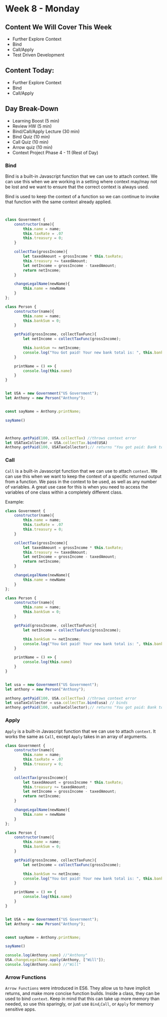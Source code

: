 # Week 8 - Monday

## Content We Will Cover This Week

- Further Explore Context
- Bind
- Call/Apply
- Test Driven Development


## Content Today:

- Further Explore Context
- Bind
- Call/Apply

## Day Break-Down

- Learning Boost (5 min)
- Review HW (5 min)
- Bind/Call/Apply Lecture (30 min)
- Bind Quiz (10 min)
- Call Quiz (10 min)
- Arrow quiz (10 min)
- Context Project Phase 4 - 11 (Rest of Day)


### Bind

Bind is a built-in Javascript function that we can use to attach context.
We can use this when we are working in a setting where context may/may not be lost and we want to ensure that the correct context is always used.

Bind is used to keep the context of a function so we can continue to invoke that function with the same context already applied.

```js


class Government {
    constructor(name){
        this.name = name;
        this.taxRate = .07
        this.treasury = 0;
    }

    collectTax(grossIncome){
        let taxedAmount = grossIncome * this.taxRate;
        this.treasury += taxedAmount;
        let netIncome = grossIncome - taxedAmount;
        return netIncome;
    }

    changeLegalName(newName){
        this.name = newName
    }
};

class Person {
    constructor(name){
        this.name = name;
        this.bankSum = 0;
    }

    getPaid(grossIncome, collectTaxFunc){
        let netIncome = collectTaxFunc(grossIncome);

        this.bankSum += netIncome;
        console.log("You Got paid! Your new bank total is: ", this.bankSum );
    }

    printName = () => {
        console.log(this.name)
    }
}


let USA = new Government("US Government");
let Anthony = new Person("Anthony");


const sayName = Anthony.printName;

sayName()



Anthony.getPaid(100, USA.collectTax) //throws context error
let USATaxCollector = USA.collectTax.bind(USA)
Anthony.getPaid(100, USATaxCollector);// returns "You got paid: Bank total is: 93"


```


### Call

`Call` is a built-in Javascript function that we can use to attach `context`.
We can use this when we want to keep the context of a specific returned output from a function. We pass in the context to be used, as well as any number of variables. A great use case for this is when you need to access the variables of one class within a completely different class.


Example:

```js
class Government {
    constructor(name){
        this.name = name;
        this.taxRate = .07
        this.treasury = 0;
    }

    collectTax(grossIncome){
        let taxedAmount = grossIncome * this.taxRate;
        this.treasury += taxedAmount;
        let netIncome = grossIncome - taxedAmount;
        return netIncome;
    }

    changeLegalName(newName){
        this.name = newName
    }
};

class Person {
    constructor(name){
        this.name = name;
        this.bankSum = 0;
    }

    getPaid(grossIncome, collectTaxFunc){
        let netIncome = collectTaxFunc(grossIncome);

        this.bankSum += netIncome;
        console.log("You Got paid! Your new bank total is: ", this.bankSum );
    }

    printName = () => {
        console.log(this.name)
    }
}


let usa = new Government("US Government");
let anthony = new Person("Anthony");

anthony.getPaid(100, USA.collectTax) //throws context error
let usaTaxCollector = usa.collectTax.bind(usa) // binds
anthony.getPaid(100, usaTaxCollector);// returns "You got paid: Bank total is: 93"


```


### Apply

`Apply` is a built-in Javascript function that we can use to attach `context`.
It works the same as `Call`, except `Apply` takes in an array of arguments.

```js
class Government {
    constructor(name){
        this.name = name;
        this.taxRate = .07
        this.treasury = 0;
    }

    collectTax(grossIncome){
        let taxedAmount = grossIncome * this.taxRate;
        this.treasury += taxedAmount;
        let netIncome = grossIncome - taxedAmount;
        return netIncome;
    }

    changeLegalName(newName){
        this.name = newName
    }
};

class Person {
    constructor(name){
        this.name = name;
        this.bankSum = 0;
    }

    getPaid(grossIncome, collectTaxFunc){
        let netIncome = collectTaxFunc(grossIncome);

        this.bankSum += netIncome;
        console.log("You Got paid! Your new bank total is: ", this.bankSum );
    }

    printName = () => {
        console.log(this.name)
    }
}


let USA = new Government("US Government");
let Anthony = new Person("Anthony");


const sayName = Anthony.printName;

sayName()

console.log(Anthony.name) //"Anthony"
USA.changeLegalName.apply(Anthony, ["Will"]);
console.log(Anthony.name) //"Will"
```



### Arrow Functions

`Arrow Functions` were introduced in ES6. They allow us to have implicit returns, and make more concise function builds. Inside a class, they can be used to bind `context`. Keep in mind that this can take up more memory than needed, so use this sparingly, or just use `Bind`,`Call`, or `Apply` for memory sensitive apps.
